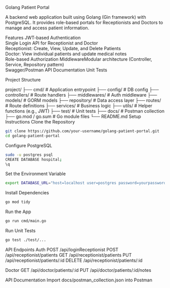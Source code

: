 Golang Patient Portal

A backend web application built using Golang (Gin framework) with PostgreSQL. It provides role-based portals for Receptionists and Doctors to manage and access patient information.

Features
JWT-based Authentication  
Single Login API for Receptionist and Doctor  
Receptionist: Create, View, Update, and Delete Patients  
Doctor: View individual patients and update medical notes  
Role-based Authorization MiddlewareModular architecture (Controller, Service, Repository pattern)  
Swagger/Postman API Documentation
Unit Tests


Project Structure

project/
├── cmd/                         # Application entrypoint
├── config/                      # DB config
├── controllers/                 # Route handlers
├── middlewares/                 # Auth middleware
├── models/                        # GORM models
├── repository/                  # Data access layer
├── routes/                        # Route definitions
├── services/                      # Business logic
├── utils/                         # Helper functions (e.g., JWT)
├── test/                          # Unit tests
├── docs/                          # Postman collection
├── go.mod / go.sum              # Go module files
└── README.md
Setup Instructions
Clone the Repository
```bash
git clone https://github.com/your-username/golang-patient-portal.git
cd golang-patient-portal
```
Configure PostgreSQL
```bash
sudo -u postgres psql
CREATE DATABASE hospital;
\q
```

Set the Environment Variable
```bash
export DATABASE_URL="host=localhost user=postgres password=yourpassword dbname=hospital port=5432 sslmode=disable"
```
Install Dependencies
```bash
go mod tidy
```
Run the App
```bash
go run cmd/main.go
```
Run Unit Tests
```bash
go test ./test/...
```

API Endpoints
Auth
POST /api/loginReceptionist
POST /api/receptionist/patients
GET /api/receptionist/patients
PUT /api/receptionist/patients/:id
DELETE /api/receptionist/patients/:id

Doctor
GET /api/doctor/patients/:id
PUT /api/doctor/patients/:id/notes

API Documentation
Import docs/postman_collection.json into Postman
